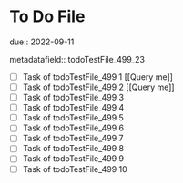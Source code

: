 # To Do File

due:: 2022-09-11

metadatafield:: todoTestFile_499_23

- [ ] Task of todoTestFile_499 1 [[Query me]]
- [ ] Task of todoTestFile_499 2 [[Query me]]
- [ ] Task of todoTestFile_499 3
- [ ] Task of todoTestFile_499 4
- [ ] Task of todoTestFile_499 5
- [ ] Task of todoTestFile_499 6
- [ ] Task of todoTestFile_499 7
- [ ] Task of todoTestFile_499 8
- [ ] Task of todoTestFile_499 9
- [ ] Task of todoTestFile_499 10